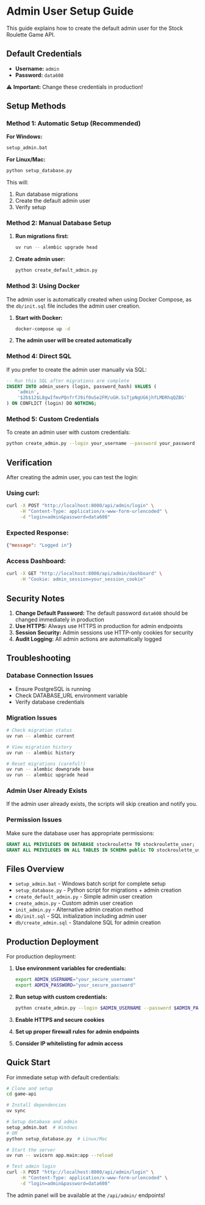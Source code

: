 # Admin User Setup Guide

This guide explains how to create the default admin user for the Stock Roulette Game API.

## Default Credentials
- **Username:** `admin`
- **Password:** `data608`

⚠️ **Important:** Change these credentials in production!

## Setup Methods

### Method 1: Automatic Setup (Recommended)

**For Windows:**
```bash
setup_admin.bat
```

**For Linux/Mac:**
```bash
python setup_database.py
```

This will:
1. Run database migrations
2. Create the default admin user
3. Verify setup

### Method 2: Manual Database Setup

1. **Run migrations first:**
   ```bash
   uv run -- alembic upgrade head
   ```

2. **Create admin user:**
   ```bash
   python create_default_admin.py
   ```

### Method 3: Using Docker

The admin user is automatically created when using Docker Compose, as the `db/init.sql` file includes the admin user creation.

1. **Start with Docker:**
   ```bash
   docker-compose up -d
   ```

2. **The admin user will be created automatically**

### Method 4: Direct SQL

If you prefer to create the admin user manually via SQL:

```sql
-- Run this SQL after migrations are complete
INSERT INTO admin_users (login, password_hash) VALUES (
    'admin',
    '$2b$12$L8gwIfmvPQnfrfJ9if0uSe2FM/uGH.SsTjpNgUG6jhfLMDRhqQZBG'
) ON CONFLICT (login) DO NOTHING;
```

### Method 5: Custom Credentials

To create an admin user with custom credentials:

```bash
python create_admin.py --login your_username --password your_password
```

## Verification

After creating the admin user, you can test the login:

### Using curl:
```bash
curl -X POST "http://localhost:8000/api/admin/login" \
     -H "Content-Type: application/x-www-form-urlencoded" \
     -d "login=admin&password=data608"
```

### Expected Response:
```json
{"message": "Logged in"}
```

### Access Dashboard:
```bash
curl -X GET "http://localhost:8000/api/admin/dashboard" \
     -H "Cookie: admin_session=your_session_cookie"
```

## Security Notes

1. **Change Default Password:** The default password `data608` should be changed immediately in production
2. **Use HTTPS:** Always use HTTPS in production for admin endpoints
3. **Session Security:** Admin sessions use HTTP-only cookies for security
4. **Audit Logging:** All admin actions are automatically logged

## Troubleshooting

### Database Connection Issues
- Ensure PostgreSQL is running
- Check DATABASE_URL environment variable
- Verify database credentials

### Migration Issues
```bash
# Check migration status
uv run -- alembic current

# View migration history
uv run -- alembic history

# Reset migrations (careful!)
uv run -- alembic downgrade base
uv run -- alembic upgrade head
```

### Admin User Already Exists
If the admin user already exists, the scripts will skip creation and notify you.

### Permission Issues
Make sure the database user has appropriate permissions:
```sql
GRANT ALL PRIVILEGES ON DATABASE stockroulette TO stockroulette_user;
GRANT ALL PRIVILEGES ON ALL TABLES IN SCHEMA public TO stockroulette_user;
```

## Files Overview

- `setup_admin.bat` - Windows batch script for complete setup
- `setup_database.py` - Python script for migrations + admin creation
- `create_default_admin.py` - Simple admin user creation
- `create_admin.py` - Custom admin user creation
- `init_admin.py` - Alternative admin creation method
- `db/init.sql` - SQL initialization including admin user
- `db/create_admin.sql` - Standalone SQL for admin creation

## Production Deployment

For production deployment:

1. **Use environment variables for credentials:**
   ```bash
   export ADMIN_USERNAME="your_secure_username"
   export ADMIN_PASSWORD="your_secure_password"
   ```

2. **Run setup with custom credentials:**
   ```bash
   python create_admin.py --login $ADMIN_USERNAME --password $ADMIN_PASSWORD
   ```

3. **Enable HTTPS and secure cookies**
4. **Set up proper firewall rules for admin endpoints**
5. **Consider IP whitelisting for admin access**

## Quick Start

For immediate setup with default credentials:

```bash
# Clone and setup
cd game-api

# Install dependencies
uv sync

# Setup database and admin
setup_admin.bat  # Windows
# OR
python setup_database.py  # Linux/Mac

# Start the server
uv run -- uvicorn app.main:app --reload

# Test admin login
curl -X POST "http://localhost:8000/api/admin/login" \
     -H "Content-Type: application/x-www-form-urlencoded" \
     -d "login=admin&password=data608"
```

The admin panel will be available at the `/api/admin/` endpoints!
